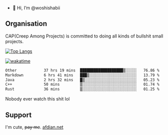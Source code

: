- 👋 Hi, I’m @woshishabii

## Organisation

CAP(Creep Among Projects) is committed to doing all kinds of bullshit small projects.

[![Top Langs](https://github-readme-stats.vercel.app/api/top-langs/?username=woshishabii&layout=compact)](https://github.com/anuraghazra/github-readme-stats)

[![wakatime](https://wakatime.com/badge/user/34d02784-acc1-4a16-82d7-33fdb53c4ed6.svg)](https://wakatime.com/@34d02784-acc1-4a16-82d7-33fdb53c4ed6)


<!--START_SECTION:waka-->

```txt
Other            37 hrs 19 mins  ███████████████████▒░░░░░   76.86 %
Markdown         6 hrs 41 mins   ███▒░░░░░░░░░░░░░░░░░░░░░   13.79 %
Java             2 hrs 32 mins   █▒░░░░░░░░░░░░░░░░░░░░░░░   05.23 %
C++              50 mins         ▒░░░░░░░░░░░░░░░░░░░░░░░░   01.74 %
Rust             36 mins         ▒░░░░░░░░░░░░░░░░░░░░░░░░   01.25 %
```

<!--END_SECTION:waka-->

Nobody ever watch this shit lol

## Support
I'm cute, ~~pay me~~.
[afdian.net](https://afdian.com/a/woshishabi)

<!---
woshishabii/woshishabii is a ✨ special ✨ repository because its `README.md` (this file) appears on your GitHub profile.
You can click the Preview link to take a look at your changes.
--->
